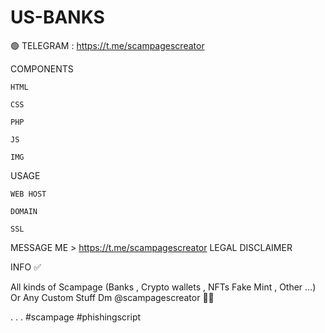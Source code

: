 # US-BANKS


🟢  TELEGRAM :   https://t.me/scampagescreator  ⁣⁣

COMPONENTS

    HTML

    CSS

    PHP

    JS

    IMG

USAGE

    WEB HOST

    DOMAIN

    SSL

MESSAGE ME > https://t.me/scampagescreator
LEGAL DISCLAIMER

INFO ✅

All kinds of Scampage (Banks , Crypto wallets , NFTs Fake Mint , Other ...)  Or Any Custom Stuff Dm @scampagescreator 👨‍💻

.
.
.
#scampage #phishingscript

